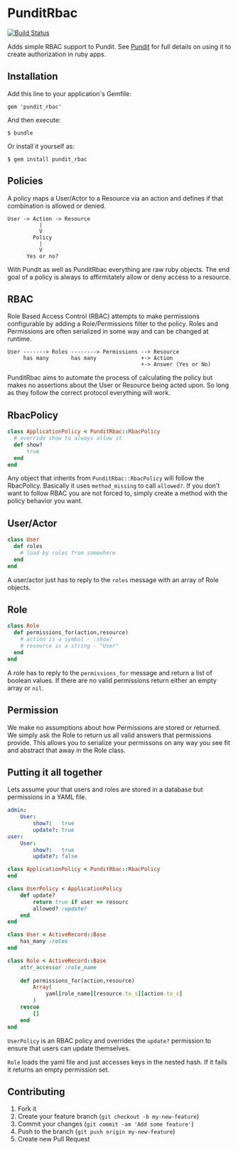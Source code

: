# PunditRbac

[![Build Status](https://travis-ci.org/jkamenik/pundit_rbac.png?branch=master)](https://travis-ci.org/jkamenik/pundit_rbac)

Adds simple RBAC support to Pundit.  See [Pundit](https://github.com/elabs/pundit) for full details on using it to create authorization in ruby apps.

## Installation

Add this line to your application's Gemfile:

    gem 'pundit_rbac'

And then execute:

    $ bundle

Or install it yourself as:

    $ gem install pundit_rbac

## Policies

A policy maps a User/Actor to a Resource via an action and defines if that combination is allowed or denied.

```
User -> Action -> Resource
          |
          V
        Policy
          |
          V
      Yes or no?
```

With Pundit as well as PunditRbac everything are raw ruby objects.  The end goal of a policy is always to affirmitately allow or deny access to a resource.

## RBAC

Role Based Access Control (RBAC) attempts to make permissions configurable by adding a Role/Permissions filter to the policy.  Roles and Permissions are often serialized in some way and can be changed at runtime.

```
User -------> Roles --------> Permissions --> Resource
     has many       has many              +-> Action
                                          +-> Answer (Yes or No)
```

PunditRbac aims to automate the process of calculating the policy but makes no assertions about the User or Resource being acted upon.  So long as they follow the correct protocol everything will work.

## RbacPolicy

```ruby
class ApplicationPolicy < PunditRbac::RbacPolicy
  # override show to always allow it
  def show?
      true
  end
end
```

Any object that inherits from `PunditRbac::RbacPolicy` will follow the RbacPolicy.  Basically it uses `method_missing` to call `allowed?`.  If you don't want to follow RBAC you are not forced to, simply create a method with the policy behavior you want.

## User/Actor

```ruby
class User
  def roles
    # load by roles from somewhere
  end
end
```

A user/actor just has to reply to the `roles` message with an array of Role objects.

## Role

```ruby
class Role
  def permissions_for(action,resource)
    # action is a symbol - :show?
    # resource is a string - "User"
  end
end
```

A role has to reply to the `permissions_for` message and return a list of boolean values.  If there are no valid permissions return either an empty array or `nil`.

## Permission

We make no assumptions about how Permissions are stored or returned.  We simply ask the Role to return us all valid answers that permissions provide.  This allows you to serialize your permissons on any way you see fit and abstract that away in the Role class.


## Putting it all together

Lets assume your that users and roles are stored in a database but permissions in a YAML file.

```yaml
admin:
    User:
        show?:   true
        update?: true
user:
    User:
        show?:   true
        update?: false
```

```ruby
class ApplicationPolicy < PunditRbac::RbacPolicy
end

class UserPolicy < ApplicationPolicy
    def update?
        return true if user == resourc
        allowed? :update?
    end
end

class User < ActiveRecord::Base
    has_many :roles
end

class Role < ActiveRecord::Base
    attr_accessor :role_name
    
    def permissions_for(action,resource)
        Array(
            yaml[role_name][resource.to_s][action.to_s]
        )
    rescue
        []
    end
end
```

`UserPolicy` is an RBAC policy and overrides the `update?` permission to ensure that users can update themselves.

`Role` loads the yaml file and just accesses keys in the nested hash.  If it fails it returns an empty permission set.

## Contributing

1. Fork it
2. Create your feature branch (`git checkout -b my-new-feature`)
3. Commit your changes (`git commit -am 'Add some feature'`)
4. Push to the branch (`git push origin my-new-feature`)
5. Create new Pull Request
